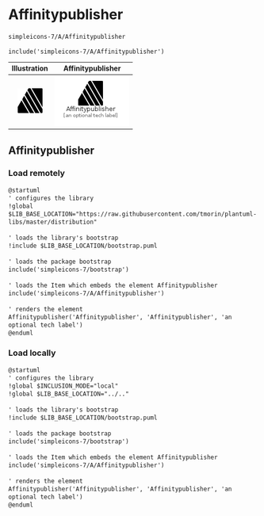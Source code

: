 # Affinitypublisher


```text
simpleicons-7/A/Affinitypublisher
```

```text
include('simpleicons-7/A/Affinitypublisher')
```



| Illustration | Affinitypublisher |
| :---: | :---: |
| ![illustration for Illustration](../../simpleicons-7/A/Affinitypublisher.png) | ![illustration for Affinitypublisher](../../simpleicons-7/A/Affinitypublisher.Local.png) |




## Affinitypublisher

### Load remotely
```plantuml
@startuml
' configures the library
!global $LIB_BASE_LOCATION="https://raw.githubusercontent.com/tmorin/plantuml-libs/master/distribution"

' loads the library's bootstrap
!include $LIB_BASE_LOCATION/bootstrap.puml

' loads the package bootstrap
include('simpleicons-7/bootstrap')

' loads the Item which embeds the element Affinitypublisher
include('simpleicons-7/A/Affinitypublisher')

' renders the element
Affinitypublisher('Affinitypublisher', 'Affinitypublisher', 'an optional tech label')
@enduml
```

### Load locally
```plantuml
@startuml
' configures the library
!global $INCLUSION_MODE="local"
!global $LIB_BASE_LOCATION="../.."

' loads the library's bootstrap
!include $LIB_BASE_LOCATION/bootstrap.puml

' loads the package bootstrap
include('simpleicons-7/bootstrap')

' loads the Item which embeds the element Affinitypublisher
include('simpleicons-7/A/Affinitypublisher')

' renders the element
Affinitypublisher('Affinitypublisher', 'Affinitypublisher', 'an optional tech label')
@enduml
```

